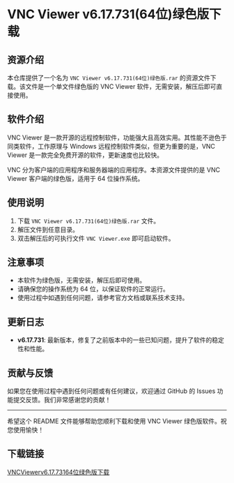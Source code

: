 # VNC Viewer v6.17.731(64位)绿色版下载

## 资源介绍

本仓库提供了一个名为 `VNC Viewer v6.17.731(64位)绿色版.rar` 的资源文件下载。该文件是一个单文件绿色版的 VNC Viewer 软件，无需安装，解压后即可直接使用。

## 软件介绍

VNC Viewer 是一款开源的远程控制软件，功能强大且高效实用。其性能不逊色于同类软件，工作原理与 Windows 远程控制软件类似，但更为重要的是，VNC Viewer 是一款完全免费开源的软件，更新速度也比较快。

VNC 分为客户端的应用程序和服务器端的应用程序。本资源文件提供的是 VNC Viewer 客户端的绿色版，适用于 64 位操作系统。

## 使用说明

1. 下载 `VNC Viewer v6.17.731(64位)绿色版.rar` 文件。
2. 解压文件到任意目录。
3. 双击解压后的可执行文件 `VNC Viewer.exe` 即可启动软件。

## 注意事项

- 本软件为绿色版，无需安装，解压后即可使用。
- 请确保您的操作系统为 64 位，以保证软件的正常运行。
- 使用过程中如遇到任何问题，请参考官方文档或联系技术支持。

## 更新日志

- **v6.17.731**: 最新版本，修复了之前版本中的一些已知问题，提升了软件的稳定性和性能。

## 贡献与反馈

如果您在使用过程中遇到任何问题或有任何建议，欢迎通过 GitHub 的 Issues 功能提交反馈。我们非常感谢您的贡献！

---

希望这个 README 文件能够帮助您顺利下载和使用 VNC Viewer 绿色版软件。祝您使用愉快！

## 下载链接

[VNCViewerv6.17.73164位绿色版下载](https://pan.quark.cn/s/765ad36479b4)